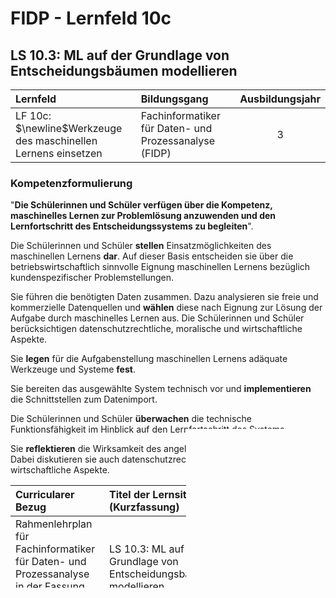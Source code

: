 # FIDP - Lernfeld 10c

## LS 10.3: ML auf der Grundlage von Entscheidungsbäumen modellieren

| Lernfeld | Bildungsgang | Ausbildungsjahr |
| :--- | :--- | :---: |
| LF 10c:</br>$\newline$Werkzeuge des maschinellen Lernens einsetzen | Fachinformatiker für Daten- und Prozessanalyse (FIDP) | 3 |

### Kompetenzformulierung

"**Die Schülerinnen und Schüler verfügen über die Kompetenz, maschinelles Lernen zur
Problemlösung anzuwenden und den Lernfortschritt des Entscheidungssystems zu
begleiten**".

Die Schülerinnen und Schüler **stellen** Einsatzmöglichkeiten des maschinellen Lernens **dar**.
Auf dieser Basis entscheiden sie über die betriebswirtschaftlich sinnvolle Eignung maschinellen Lernens bezüglich kundenspezifischer Problemstellungen.

Sie führen die benötigten Daten zusammen. Dazu analysieren sie freie und kommerzielle
Datenquellen und **wählen** diese nach Eignung zur Lösung der Aufgabe durch maschinelles
Lernen aus. Die Schülerinnen und Schüler berücksichtigen datenschutzrechtliche, moralische und wirtschaftliche Aspekte.

Sie **legen** für die Aufgabenstellung maschinellen Lernens adäquate Werkzeuge und Systeme **fest**.

Sie bereiten das ausgewählte System technisch vor und **implementieren** die Schnittstellen
zum Datenimport.

Die Schülerinnen und Schüler **überwachen** die technische Funktionsfähigkeit im Hinblick
auf den Lernfortschritt des Systems.

Sie **reflektieren** die Wirksamkeit des angelernten Entscheidungssystems. Dabei diskutieren
sie auch datenschutzrechtliche, moralische und wirtschaftliche Aspekte.

| Curricularer Bezug | Titel der Lernsituation (Kurzfassung) | Geplanter Zeitrichtwert |
| :--- | :--- | :---: |
| Rahmenlehrplan für Fachinformatiker für Daten- und Prozessanalyse in der Fassung vom 13.12.2019, S. 27 | LS 10.3: ML auf der Grundlage von Entscheidungsbäumen modellieren | 10 Unterrichtsstunden |

### Handlungssituation

>Ein großer Landmaschinenhersteller wünscht sich eine größere Kundenbindung und beauftragt die ChangeIT GmbH mit der Entwicklung einer App, die Landwirten Empfehlungen gibt, wann der Weizen zu ernten ist. Die App misst dazu über einen via Bluetooth gekoppelten Feuchte-Sensor die Bodenfeuchte im Feld und kann über eine API Abfrage die Regenwahrscheinlichkeit bestimmen.
>
>Erste Erfahrungswerte liegen bereits vor und werden vom Landmaschinenhersteller der ChangeIT in Form einer CSV Datei zur Verfügung gestellt. 
>
>Als Mitglied der Abteilung Daten- und Prozessanalyse erhalten Sie die Aufgabe ein geeignetes Vorhersagemodell zu entwickeln.

### Handlungsergebnis

Ein Modell auf der Grundlage eines Entscheidungsbaumes, um für eine App Bauern die Empfehlung zu geben, ob Weizen zu ernten ist oder doch besser noch gewartet werden soll!

<div style="page-break-after: always;"></div>

### Vorausgesetzte Fähigkeiten und Kenntnisse

| | Handlungskompetenz</br>(Fachkompetenz und Personale Kompetenz) | Inhalte | Sozialform/Methoden |
| :--- | :--- | :--- | :--- |
| Informieren bzw. Analysieren | Daten Visualisieren </br> Muster in Datenstrukturen erkennen </br> Entropie einer Datenmenge bestimmen </br> | Die Schülerinnen und Schüler stellen den Datensatz grafisch dar </br> Sie versuchen Muster für Entwicklung eines Modells zu erkennen </br> | Plenum </br> Einzelarbeit |
| Planen / Entscheiden | Auf der Grundlage der Entropie Teildatenmengen einteilen | Die Schülerinnen und Schülern entwickeln eine Funktion zur Bestimmung der Entropie und wenden die an einer Teildatenmenge an</br>  | Einzelarbeit </br> Plenum |
| Durchführen | Einen Entscheidungsbaum entwickeln | Unter Verwendung der Python Bibliothek *sklearn* implementieren die Schülerinnen und Schüler ein Vorhersagemodell | Einzelarbeit |
| Kontrollieren / Bewerten | Bewerten eines Vorhersagemodells | Die Schülerinnen und Schüler bewerten das erzeugte Vorhersagemodell  | Einzelarbeit </br> Plenum |
| Reflektieren | Selbständige Problemlösung | Die Schülerinnen und Schüler wählen einen weiteren geeigneten Datensatz aus und entwickeln für diesen ein Vorhersagemodell und stellen das entwickelte Modell vor  | Gruppenarbeit </br> Plenum   |

### Arbeitsmaterialien / Links

- Moodle-Kurs: [LF10c: Werkzeuge des maschinellen Lernens einsetzen](https://moodle.mm-bbs.de/moodle/course/view.php?id=2812)
- [GitHub Repository](https://github.com/jtuttas/datenanalyse)

### Schulische Entscheidungen

- Die Programmiersprache Python wird verwendet
- Als Entwicklungsumgebung wird VS Code / Jupyter Notebook benutzt

### Leistungsnachweise

Die Präsentation der einzelnen Vorhersagemodelle kann zur Leistungsbewertung herangezogen werden!

### Mögliche Verknüpfungen zu anderen Lernfeldern / Fächern
